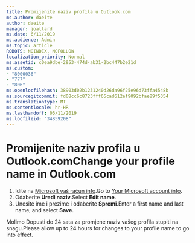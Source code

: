 ```yaml
---
title: Promijenite naziv profila u Outlook.com
ms.author: daeite
author: daeite
manager: joallard
ms.date: 6/11/2019
ms.audience: Admin
ms.topic: article
ROBOTS: NOINDEX, NOFOLLOW
localization_priority: Normal
ms.assetid: c0ea9dbe-2953-474d-ab31-2bc447b2e21d
ms.custom:
- "8000036"
- "777"
- "806"
ms.openlocfilehash: 38903d02b1231240d26da96f25e96d73ffa4548b
ms.sourcegitcommit: fd08cc6c8723fff65cad612ef9092bfae89f5354
ms.translationtype: MT
ms.contentlocale: hr-HR
ms.lasthandoff: 06/11/2019
ms.locfileid: "34859208"
---
```

# <a name="change-your-profile-name-in-outlookcom"></a><span data-ttu-id="582f5-102">Promijenite naziv profila u Outlook.com</span><span class="sxs-lookup"><span data-stu-id="582f5-102">Change your profile name in Outlook.com</span></span>

1. <span data-ttu-id="582f5-103">Idite na [Microsoft vaš račun info](https://go.microsoft.com/fwlink/p/?linkid=860841).</span><span class="sxs-lookup"><span data-stu-id="582f5-103">Go to [Your Microsoft account info](https://go.microsoft.com/fwlink/p/?linkid=860841).</span></span>
2. <span data-ttu-id="582f5-104">Odaberite **Uredi naziv**.</span><span class="sxs-lookup"><span data-stu-id="582f5-104">Select **Edit name**.</span></span>
3. <span data-ttu-id="582f5-105">Unesite ime i prezime i odaberite **Spremi**.</span><span class="sxs-lookup"><span data-stu-id="582f5-105">Enter a first name and last name, and select **Save**.</span></span>

<span data-ttu-id="582f5-106">Molimo Dopusti do 24 sata za promjene naziv vašeg profila stupiti na snagu.</span><span class="sxs-lookup"><span data-stu-id="582f5-106">Please allow up to 24 hours for changes to your profile name to go into effect.</span></span>